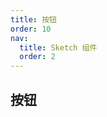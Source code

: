 ```yaml
---
title: 按钮
order: 10
nav:
  title: Sketch 组件
  order: 2
---
```


## 按钮

<code src="./demo/Button.tsx" />
